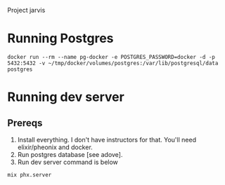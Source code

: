 Project jarvis


# Running Postgres

```
docker run --rm --name pg-docker -e POSTGRES_PASSWORD=docker -d -p 5432:5432 -v ~/tmp/docker/volumes/postgres:/var/lib/postgresql/data postgres
```

# Running dev server

## Prereqs

1) Install everything. I don't have instructors for that. You'll need elixir/pheonix
   and docker.
2) Run postgres database [see adove].
3) Run dev server command is below

```
mix phx.server
```
